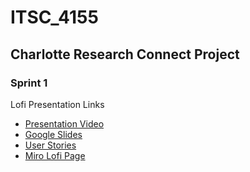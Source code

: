 # ITSC_4155
## Charlotte Research Connect Project
### Sprint 1
Lofi Presentation Links
* [Presentation Video](https://youtu.be/vQcjTLjSA3A)
* [Google Slides](https://docs.google.com/presentation/d/1ZQmWnIYBMIlCcJ-WJqHauteEwe30q01cmo9-jEOsNs4/edit#slide=id.gf6b72cc394_0_0)
* [User Stories](https://docs.google.com/spreadsheets/d/178Es_J5rGN5shpM4K5wY__VS9yBluQa7MdfE_j6xqgY/edit#gid=1200079538)
* [Miro Lofi Page](https://miro.com/app/board/o9J_lsUM7k8=/)
